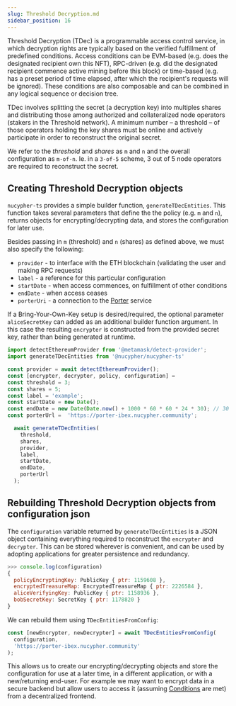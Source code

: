 ```yaml
---
slug: Threshold Decryption.md
sidebar_position: 16
---
```


Threshold Decryption (TDec) is a programmable access control service, in which decryption rights are typically based on the verified fulfillment of predefined conditions. Access conditions can be EVM-based (e.g. does the designated recipient own this NFT), RPC-driven (e.g. did the designated recipient commence active mining before this block) or time-based (e.g. has a preset period of time elapsed, after which the recipient's requests will be ignored). These conditions are also composable and can be combined in any logical sequence or decision tree.  

TDec involves splitting the secret (a decryption key) into multiples shares and distributing those among authorized and collateralized node operators (stakers in the Threshold network). A minimum number – a threshold – of those operators holding the key shares must be online and actively participate in order to reconstruct the original secret.

We refer to the _threshold_ and _shares_ as `m` and `n` and the overall configuration as `m-of-n`. Ie. in a `3-of-5` scheme, 3 out of 5 node operators are required to reconstruct the secret.

## Creating Threshold Decryption objects

`nucypher-ts` provides a simple builder function, `generateTDecEntities`. This function takes several parameters that define the the policy (e.g. `m` and `n`), returns objects for encrypting/decrypting data, and stores the configuration for later use.


Besides passing in `m` (threshold) and `n` (shares) as defined above, we must also specify the following: 
- `provider` - to interface with the ETH blockchain (validating the user and making RPC requests) 
- `label` - a reference for this particular configuration
- `startDate` - when access commences, on fulfillment of other conditions
- `endDate` - when access ceases
- `porterUri` - a connection to the [Porter](Glossary.md#porter) service

If a Bring-Your-Own-Key setup is desired/required, the optional parameter `aliceSecretKey` can added as an additional builder function argument. In this case the resulting `encrypter` is constructed from the provided secret key, rather than being generated at runtime. 

```js
import detectEthereumProvider from '@metamask/detect-provider';
import generateTDecEntities from '@nucypher/nucypher-ts'

const provider = await detectEthereumProvider();
const [encrypter, decrypter, policy, configuration] =
const threshold = 3;
const shares = 5;
const label = 'example';
const startDate = new Date();
const endDate = new Date(Date.now() + 1000 * 60 * 60 * 24 * 30); // 30 days
const porterUrl =  'https://porter-ibex.nucypher.community';

  await generateTDecEntities(
    threshold,
    shares,
    provider,
    label,
    startDate,
    endDate,
    porterUrl
  );
```

## Rebuilding Threshold Decryption objects from configuration json

The `configuration` variable returned by `generateTDecEntities` is a JSON object containing everything required to reconstruct the `encrypter` and `decrypter`. This can be stored wherever is convenient, and can be used by adopting applications for greater persistence and redundancy.  
```js
>>> console.log(configuration)
{
  policyEncryptingKey: PublicKey { ptr: 1159608 },
  encryptedTreasureMap: EncryptedTreasureMap { ptr: 2226584 },
  aliceVerifyingKey: PublicKey { ptr: 1158936 },
  bobSecretKey: SecretKey { ptr: 1178820 }
}
```

We can rebuild them using `TDecEntitiesFromConfig`:
```js
const [newEncrypter, newDecrypter] = await TDecEntitiesFromConfig(
  configuration,
  'https://porter-ibex.nucypher.community'
);
```

This allows us to create our encrypting/decrypting objects and store the configuration for use at a later time, in a different application, or with a new/returning end-user.
For example we may want to encrypt data in a secure backend but allow users to access it (assuming [Conditions](Conditions.md) are met) from a decentralized frontend.